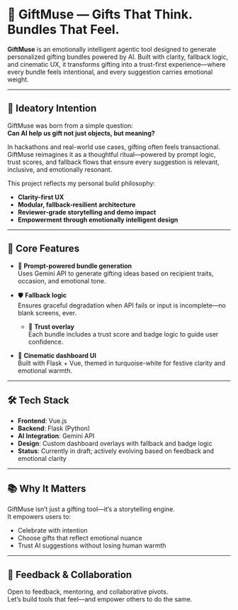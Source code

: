 # 🎁 GiftMuse — Gifts That Think. Bundles That Feel.

**GiftMuse** is an emotionally intelligent agentic tool designed to generate personalized gifting bundles powered by AI. Built with clarity, fallback logic, and cinematic UX, it transforms gifting into a trust-first experience—where every bundle feels intentional, and every suggestion carries emotional weight.

---

## 🌟 Ideatory Intention

GiftMuse was born from a simple question:  
**Can AI help us gift not just objects, but meaning?**

In hackathons and real-world use cases, gifting often feels transactional. GiftMuse reimagines it as a thoughtful ritual—powered by prompt logic, trust scores, and fallback flows that ensure every suggestion is relevant, inclusive, and emotionally resonant.

This project reflects my personal build philosophy:
- **Clarity-first UX**  
- **Modular, fallback-resilient architecture**  
- **Reviewer-grade storytelling and demo impact**  
- **Empowerment through emotionally intelligent design**

---

## 🧠 Core Features

- 🎯 **Prompt-powered bundle generation**  
  Uses Gemini API to generate gifting ideas based on recipient traits, occasion, and emotional tone.

- 🛡️ **Fallback logic**  
  Ensures graceful degradation when API fails or input is incomplete—no blank screens, ever.
  - 🧩 **Trust overlay**  
  Each bundle includes a trust score and badge logic to guide user confidence.

- 🎨 **Cinematic dashboard UI**  
  Built with Flask + Vue, themed in turquoise-white for festive clarity and emotional warmth.

---

## 🛠️ Tech Stack

- **Frontend**: Vue.js  
- **Backend**: Flask (Python)  
- **AI Integration**: Gemini API  
- **Design**: Custom dashboard overlays with fallback and badge logic  
- **Status**: Currently in draft; actively evolving based on feedback and emotional clarity

---

## 📚 Why It Matters

GiftMuse isn’t just a gifting tool—it’s a storytelling engine.  
It empowers users to:
- Celebrate with intention  
- Choose gifts that reflect emotional nuance  
- Trust AI suggestions without losing human warmth

---



## 💬 Feedback & Collaboration

Open to feedback, mentoring, and collaborative pivots.  
Let’s build tools that feel—and empower others to do the same.



